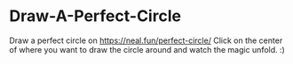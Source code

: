 # Draw-A-Perfect-Circle
Draw a perfect circle on https://neal.fun/perfect-circle/
Click on the center of where you want to draw the circle around and watch the magic unfold. :)
